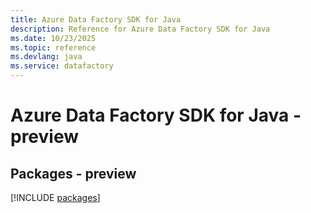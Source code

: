 ```yaml
---
title: Azure Data Factory SDK for Java
description: Reference for Azure Data Factory SDK for Java
ms.date: 10/23/2025
ms.topic: reference
ms.devlang: java
ms.service: datafactory
---
```

# Azure Data Factory SDK for Java - preview
## Packages - preview
[!INCLUDE [packages](data-factory-index.md)]